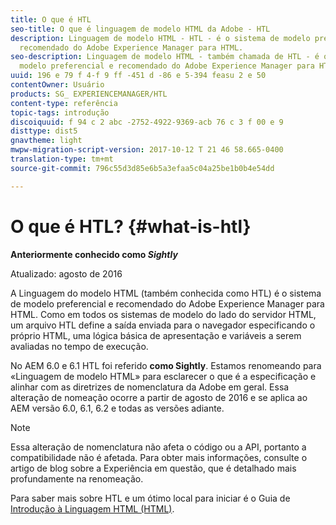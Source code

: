 ```yaml
---
title: O que é HTL
seo-title: O que é linguagem de modelo HTML da Adobe - HTL
description: Linguagem de modelo HTML - HTL - é o sistema de modelo preferencial e
  recomendado do Adobe Experience Manager para HTML.
seo-description: Linguagem de modelo HTML - também chamada de HTL - é o sistema de
  modelo preferencial e recomendado do Adobe Experience Manager para HTML.
uuid: 196 e 79 f 4-f 9 ff -451 d -86 e 5-394 feasu 2 e 50
contentOwner: Usuário
products: SG_ EXPERIENCEMANAGER/HTL
content-type: referência
topic-tags: introdução
discoiquuid: f 94 c 2 abc -2752-4922-9369-acb 76 c 3 f 00 e 9
disttype: dist5
gnavtheme: light
mwpw-migration-script-version: 2017-10-12 T 21 46 58.665-0400
translation-type: tm+mt
source-git-commit: 796c55d3d85e6b5a3efaa5c04a25be1b0b4e54dd

---
```



# O que é HTL? {#what-is-htl}

**Anteriormente conhecido como *Sightly***

Atualizado: agosto de 2016

A Linguagem do modelo HTML (também conhecida como HTL) é o sistema de modelo preferencial e recomendado do Adobe Experience Manager para HTML. Como em todos os sistemas de modelo do lado do servidor HTML, um arquivo HTL define a saída enviada para o navegador especificando o próprio HTML, uma lógica básica de apresentação e variáveis a serem avaliadas no tempo de execução.

No AEM 6.0 e 6.1 HTL foi referido **como Sightly**. Estamos renomeando para «Linguagem de modelo HTML» para esclarecer o que é a especificação e alinhar com as diretrizes de nomenclatura da Adobe em geral. Essa alteração de nomeação ocorre a partir de agosto de 2016 e se aplica ao AEM versão 6.0, 6.1, 6.2 e todas as versões adiante.

>[!NOTE]
>
>Essa alteração de nomenclatura não afeta o código ou a API, portanto a compatibilidade não é afetada. Para obter mais informações, consulte o artigo de blog sobre a Experiência em questão, que é detalhado mais profundamente na renomeação.

Para saber mais sobre HTL e um ótimo local para iniciar é o Guia de [Introdução à Linguagem HTML (HTML)](overview.md).
